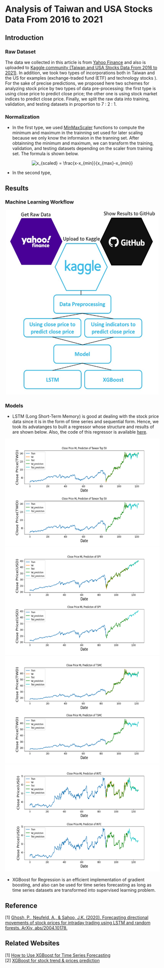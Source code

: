# Analysis of Taiwan and USA Stocks Data From 2016 to 2021
## Introduction

### Raw Dataset
The data we collected in this article is from [Yahoo Finance](https://finance.yahoo.com/) and also is uploaded to [Kaggle community (Taiwan and USA Stocks Data From 2016 to 2021)](https://www.kaggle.com/pentiumlin/taiwan-and-usa-stocks-data). In addition, we took two types of incorporations both in Taiwan and the US for examples (exchange-traded fund (ETF) and technology stocks ). For the sake of precise predictions, we proposed here two schemes for analyzing stock price by two types of data pre-processing: the first type is using close price to predict close price; the other one is using stock market indices to predict close price. Finally, we split the raw data into training, validation, and testing datasets in proportion to 7 : 2 : 1.

### Normalization
- In the first type, we used [MinMaxScaler](https://scikit-learn.org/stable/modules/generated/sklearn.preprocessing.MinMaxScaler.html) functions to compute the minimum and maximum in the trainning set used for later scaling because we only know the informaion in the tranning set. After obtainning the minimum and maximum, we can transform the training, validation, and testing datasets depending on the scaler from training set. The formula is shown below.
<div align=center>
<img src="https://latex.codecogs.com/svg.image?x_{scaled}&space;=&space;\frac{x-x_{min}}{x_{max}-x_{min}}" title="x_{scaled} = \frac{x-x_{min}}{x_{max}-x_{min}}" />
<div align=left>

- In the second type,

## Results
### Machine Learning Workflow
<div align=center>
<img src="https://github.com/Tzu-Liang/Analysis_of_Taiwan-and-USA-Stocks-Data-From-2016-to-2021/blob/main/workflow.jpg" alt="Workflow" width="500" height="600">
<div align=left>

### Models
- LSTM (Long Short-Term Memory) is good at dealing with the stock price data since it is in the form of time series and sequential form. Hence, we took its advatanges to built a regressor whose structure and results of are shown below. Also, the code of this regressor is available [here](https://github.com/Tzu-Liang/Analysis_of_Taiwan-and-USA-Stocks-Data-From-2016-to-2021/blob/main/lstm-stocks-prediction.ipynb).
<div align=center>
<img src="https://github.com/Tzu-Liang/Analysis_of_Taiwan-and-USA-Stocks-Data-From-2016-to-2021/blob/main/0050.png" alt="Workflow" width="600" height="350">
  
<img src="https://github.com/Tzu-Liang/Analysis_of_Taiwan-and-USA-Stocks-Data-From-2016-to-2021/blob/main/SPY.png" alt="Workflow" width="600" height="350">
  
<img src="https://github.com/Tzu-Liang/Analysis_of_Taiwan-and-USA-Stocks-Data-From-2016-to-2021/blob/main/TSMC.png" alt="Workflow" width="600" height="350">
  
<img src="https://github.com/Tzu-Liang/Analysis_of_Taiwan-and-USA-Stocks-Data-From-2016-to-2021/blob/main/INTC.png" alt="Workflow" width="600" height="350">
<div align=left> 
  

- XGBoost for Regression is an efficient implementation of gradient boosting, and also can be used for time series forecasting as long as time series datasets are transformed into supervised learning problem.

## Reference
[1] [Ghosh, P., Neufeld, A., & Sahoo, J.K. (2020). Forecasting directional movements of stock prices for intraday trading using LSTM and random forests. ArXiv, abs/2004.10178.](https://arxiv.org/abs/2004.10178)  


## Related Websites
[1] [How to Use XGBoost for Time Series Forecasting](https://machinelearningmastery.com/xgboost-for-time-series-forecasting/)  
[2] [XGBoost for stock trend & prices prediction](https://www.kaggle.com/mtszkw/xgboost-for-stock-trend-prices-prediction)

